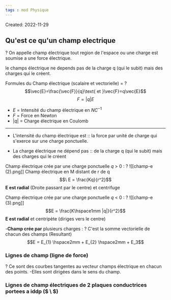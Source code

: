 ```yaml
---
tags : mod Physique
---
```

Created: 2022-11-29

## Qu'est ce qu'un champ electrique
?
On appelle champ électrique tout region de l'espace ou une charge est soumise a une force électrique. 

le champs électrique ne depends pas de la charge q (qui le subit) mais des charges qui le créent.

Formules du Champ électrique (scalaire et vectorielle) =
?
$$\vec{E}=\frac{\vec{F}}{q}\text{ et }\vec{F}=q\vec{E}$$
$$F=|q|E$$
-  $E$ = Intensité du champ électrique en $NC^{-1}$
- $F$ = Force en Newton 
- $|q|$ = Charge électrique en Coulomb
---

- L'intensité du champ électrique est :: la force par unité de charge qui s'exerce sur une charge ponctuelle.

- La charge électrique ne dépend pas :: de la charge q (qui le subit) mais des charges qui le créent
<!--SR:!2023-01-19,1,210-->

Champ électrique crée par une charge ponctuelle  $q$ > 0 :
?
![[champ-e (2).png]]
Champ électrique en M distant de r de q 
$$\ E = \frac{Kq}{r^2}$$ **E est radial** (Droite passant par le centre) et centrifuge 


Champ électrique crée par une charge ponctuelle  $q$ < 0 :
?
![[champ-e (3).png]]
$$E = \frac{K\hspace1mm |q|}{r^2}$$
**E est radial** et centripète (diriges vers le centre)

-**Champ crée par** plusieurs charges :
?
C'est la somme vectorielle de chacun des champs (Resultant)
$$E = E_{1} \hspace2mm + E_{2} \hspace2mm + E_3$$


### Lignes de champ (ligne de force) 
?
Ce sont des courbes tangentes au vecteur champs électrique en chacun des points. 
-Elles sont dirigées dans le sens du champ.
<!--SR:!2023-01-19,1,226-->

### Lignes de champ électriques de 2 plaques conductrices portees a iddp ($ \ $)
